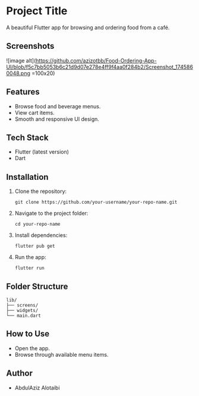 # Project Title

A beautiful Flutter app for browsing and ordering food from a café.

## Screenshots

![image alt](https://github.com/azizotbb/Food-Ordering-App-UI/blob/f5c7bb5053b6c21d9d07e278e4ff9f4aa0f284b2/Screenshot_1745860048.png =100x20)

## Features

- Browse food and beverage menus. 
- View cart items. 
- Smooth and responsive UI design. 

## Tech Stack

- Flutter (latest version) 
- Dart 

## Installation

1.  Clone the repository:

    `git clone https://github.com/your-username/your-repo-name.git` 

2.  Navigate to the project folder:

    `cd your-repo-name` 

3.  Install dependencies:

    `flutter pub get` 

4.  Run the app:

    `flutter run` 

## Folder Structure

    lib/
    ├── screens/
    ├── widgets/
    └── main.dart
    

## How to Use

- Open the app. 
- Browse through available menu items. 

## Author

- AbdulAziz Alotaibi
